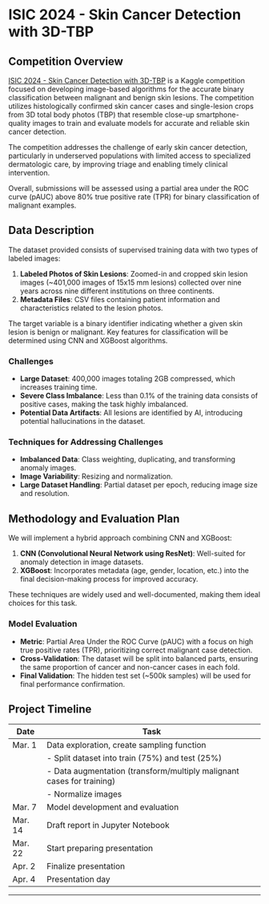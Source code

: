 # ISIC 2024 - Skin Cancer Detection with 3D-TBP

## Competition Overview
[ISIC 2024 - Skin Cancer Detection with 3D-TBP](https://www.kaggle.com/competitions/isic-2024-challenge/overview) is a Kaggle competition focused on developing image-based algorithms for the accurate binary classification between malignant and benign skin lesions. The competition utilizes histologically confirmed skin cancer cases and single-lesion crops from 3D total body photos (TBP) that resemble close-up smartphone-quality images to train and evaluate models for accurate and reliable skin cancer detection.

The competition addresses the challenge of early skin cancer detection, particularly in underserved populations with limited access to specialized dermatologic care, by improving triage and enabling timely clinical intervention.

Overall, submissions will be assessed using a partial area under the ROC curve (pAUC) above 80% true positive rate (TPR) for binary classification of malignant examples.

## Data Description
The dataset provided consists of supervised training data with two types of labeled images:

1. **Labeled Photos of Skin Lesions**: Zoomed-in and cropped skin lesion images (~401,000 images of 15x15 mm lesions) collected over nine years across nine different institutions on three continents.
2. **Metadata Files**: CSV files containing patient information and characteristics related to the lesion photos.

The target variable is a binary identifier indicating whether a given skin lesion is benign or malignant. Key features for classification will be determined using CNN and XGBoost algorithms.

### Challenges
- **Large Dataset**: 400,000 images totaling 2GB compressed, which increases training time.
- **Severe Class Imbalance**: Less than 0.1% of the training data consists of positive cases, making the task highly imbalanced.
- **Potential Data Artifacts**: All lesions are identified by AI, introducing potential hallucinations in the dataset.

### Techniques for Addressing Challenges
- **Imbalanced Data**: Class weighting, duplicating, and transforming anomaly images.
- **Image Variability**: Resizing and normalization.
- **Large Dataset Handling**: Partial dataset per epoch, reducing image size and resolution.

## Methodology and Evaluation Plan
We will implement a hybrid approach combining CNN and XGBoost:

1. **CNN (Convolutional Neural Network using ResNet)**: Well-suited for anomaly detection in image datasets.
2. **XGBoost**: Incorporates metadata (age, gender, location, etc.) into the final decision-making process for improved accuracy.

These techniques are widely used and well-documented, making them ideal choices for this task.

### Model Evaluation
- **Metric**: Partial Area Under the ROC Curve (pAUC) with a focus on high true positive rates (TPR), prioritizing correct malignant case detection.
- **Cross-Validation**: The dataset will be split into balanced parts, ensuring the same proportion of cancer and non-cancer cases in each fold.
- **Final Validation**: The hidden test set (~500k samples) will be used for final performance confirmation.

## Project Timeline
| Date   | Task |
|--------|------|
| Mar. 1 | Data exploration, create sampling function |
|        | - Split dataset into train (75%) and test (25%) |
|        | - Data augmentation (transform/multiply malignant cases for training) |
|        | - Normalize images |
| Mar. 7 | Model development and evaluation |
| Mar. 14 | Draft report in Jupyter Notebook |
| Mar. 22 | Start preparing presentation |
| Apr. 2 | Finalize presentation |
| Apr. 4 | Presentation day |

---

